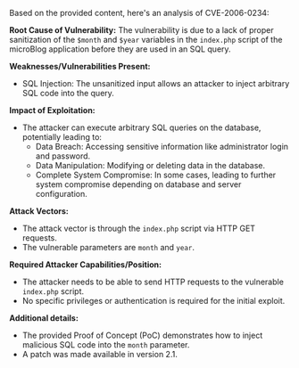 Based on the provided content, here's an analysis of CVE-2006-0234:

**Root Cause of Vulnerability:**
The vulnerability is due to a lack of proper sanitization of the `$month` and `$year` variables in the `index.php` script of the microBlog application before they are used in an SQL query.

**Weaknesses/Vulnerabilities Present:**
- SQL Injection: The unsanitized input allows an attacker to inject arbitrary SQL code into the query.

**Impact of Exploitation:**
- The attacker can execute arbitrary SQL queries on the database, potentially leading to:
  - Data Breach: Accessing sensitive information like administrator login and password.
  - Data Manipulation: Modifying or deleting data in the database.
  - Complete System Compromise: In some cases, leading to further system compromise depending on database and server configuration.

**Attack Vectors:**
- The attack vector is through the `index.php` script via HTTP GET requests.
- The vulnerable parameters are `month` and `year`.

**Required Attacker Capabilities/Position:**
- The attacker needs to be able to send HTTP requests to the vulnerable `index.php` script.
- No specific privileges or authentication is required for the initial exploit.

**Additional details:**
- The provided Proof of Concept (PoC) demonstrates how to inject malicious SQL code into the `month` parameter.
- A patch was made available in version 2.1.